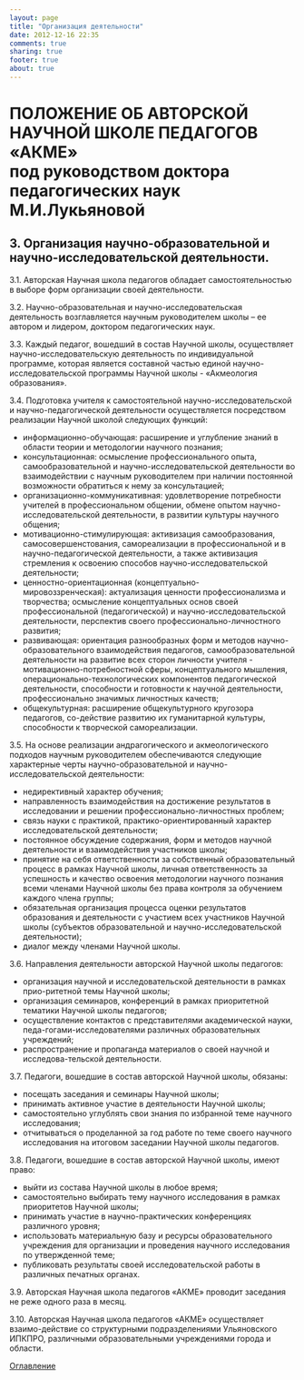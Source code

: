 ```yaml
---
layout: page
title: "Организация деятельности"
date: 2012-12-16 22:35
comments: true
sharing: true
footer: true
about: true
---
```


# ПОЛОЖЕНИЕ ОБ АВТОРСКОЙ НАУЧНОЙ ШКОЛЕ ПЕДАГОГОВ «АКМЕ» <br> под руководством доктора педагогических наук М.И.Лукьяновой

## 3. Организация научно-образовательной и научно-исследовательской деятельности.

3.1. Авторская Научная школа педагогов обладает самостоятельностью в выборе форм организации своей деятельности.

3.2. Научно-образовательная и научно-исследовательская деятельность возглавляется научным руководителем школы – ее автором и лидером, доктором педагогических наук.

3.3. Каждый педагог, вошедший в состав Научной школы, осуществляет научно-исследовательскую деятельность по индивидуальной программе, которая является составной частью единой научно-исследовательской программы Научной школы - «Акмеология образования».

3.4. Подготовка учителя к самостоятельной научно-исследовательской и научно-педагогической деятельности осуществляется посредством реализации Научной школой следующих функций:

  - информационно-обучающая: расширение и углубление знаний в области теории и методологии научного познания;
  - консультационная: осмысление профессионального опыта, самообразовательной и научно-исследовательской деятельности во взаимодействии с научным руководителем при наличии постоянной возможности обратиться к нему за консультацией;
  - организационно-коммуникативная: удовлетворение потребности учителей в профессиональном общении, обмене опытом научно-исследовательской деятельности, в развитии культуры научного общения;
  - мотивационно-стимулирующая: активизация самообразования, самосовершенстования, самореализации в профессиональной и в научно-педагогической деятельности, а также активизация стремления к освоению способов научно-исследовательской деятельности;
  - ценностно-ориентационная (концептуально-мировоззренческая): актуализация ценности профессионализма и творчества; осмысление концептуальных основ своей профессиональной (педагогической) и научно-исследовательской деятельности, перспектив своего профессионально-личностного развития;
  - развивающая: ориентация разнообразных форм и методов научно-образовательного взаимодействия педагогов, самообразовательной деятельности на развитие всех сторон личности учителя - мотивационно-потребностной сферы, концептуального мышления, операционально-технологических компонентов педагогической деятельности, способности и готовности к научной деятельности, профессионально значимых личностных качеств;
  - общекультурная: расширение общекультурного кругозора педагогов, со-действие развитию их гуманитарной культуры, способности к творческой самореализации.

3.5. На основе реализации андрагогического и акмеологического подходов научным руководителем обеспечиваются следующие характерные черты научно-образовательной и научно-исследовательской деятельности:

  - недирективный характер обучения;
  - направленность взаимодействия на достижение результатов в исследовании и решении профессионально-личностных проблем;
  - связь науки с практикой, практико-ориентированный характер исследовательской деятельности;
  - постоянное обсуждение содержания, форм и методов научной деятельности и взаимодействия участников школы;
  - принятие на себя ответственности за собственный образовательный процесс в рамках Научной школы, личная ответственность за успешность и качество освоения методологии научного познания всеми членами Научной школы без права контроля за обучением каждого члена группы;
  - обязательная организация процесса оценки результатов образования и деятельности с участием всех участников Научной школы (субъектов образовательной и научно-исследовательской деятельности);
  - диалог между членами Научной школы.

3.6. Направления деятельности авторской Научной школы педагогов:

  - организация научной и исследовательской деятельности в рамках прио-ритетной темы Научной школы;
  - организация семинаров, конференций в рамках приоритетной тематики Научной школы педагогов;
  - осуществление контактов с представителями академической науки, педа-гогами-исследователями различных образовательных учреждений;
  - распространение и пропаганда материалов о своей научной и исследова-тельской деятельности.

3.7. Педагоги, вошедшие в состав авторской Научной школы, обязаны:

  - посещать заседания и семинары Научной школы;
  - принимать активное участие в деятельности Научной школы;
  - самостоятельно углублять свои знания по избранной теме научного исследования;
  - отчитываться о проделанной за год работе по теме своего научного исследования на итоговом заседании Научной школы педагогов.

3.8. Педагоги, вошедшие в состав авторской Научной школы, имеют право: 

  - выйти из состава Научной школы в любое время;
  - самостоятельно выбирать тему научного исследования в рамках приоритетов Научной школы;
  - принимать участие в научно-практических конференциях различного уровня;
  - использовать материальную базу и ресурсы образовательного учреждения для организации и проведения научного исследования по утвержденной теме;
  - публиковать результаты своей исследовательской работы в различных печатных органах.

3.9. Авторская Научная школа педагогов «АКМЕ» проводит заседания не реже одного раза в месяц.

3.10. Авторская Научная школа педагогов «АКМЕ» осуществляет взаимо-действие со структурными подразделениями Ульяновского ИПКПРО, различными образовательными учреждениями города и области.

[Оглавление](/about/philosophy)